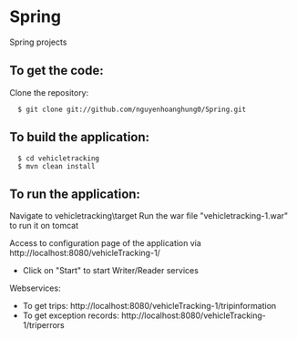 # Spring
Spring projects

To get the code:
-------------------
Clone the repository:

      $ git clone git://github.com/nguyenhoanghung0/Spring.git

To build the application:
-------------------	
      $ cd vehicletracking
      $ mvn clean install

To run the application:
-------------------	

Navigate to vehicletracking\target
Run the war file "vehicletracking-1.war" to run it on tomcat


Access to configuration page of the application via http://localhost:8080/vehicleTracking-1/
   - Click on "Start" to start Writer/Reader services
   
Webservices:
   - To get trips: http://localhost:8080/vehicleTracking-1/tripinformation
   - To get exception records: http://localhost:8080/vehicleTracking-1/triperrors
